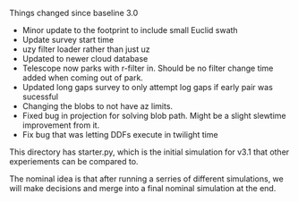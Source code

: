Things changed since baseline 3.0

* Minor update to the footprint to include small Euclid swath
* Update survey start time
* uzy filter loader rather than just uz
* Updated to newer cloud database
* Telescope now parks with r-filter in. Should be no filter change time added when coming out of park.
* Updated long gaps survey to only attempt log gaps if early pair was sucessful
* Changing the blobs to not have az limits.
* Fixed bug in projection for solving blob path. Might be a slight slewtime improvement from it.
* Fix bug that was letting DDFs execute in twilight time

This directory has starter.py, which is the initial simulation for v3.1 that other experiements can be compared to.

The nominal idea is that after running a serries of different simulations, we will make decisions and merge into a final nominal simulation at the end.

